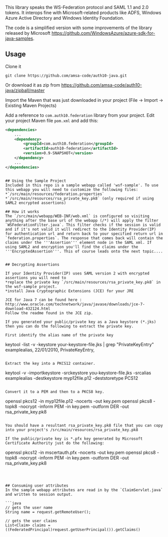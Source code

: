 This library speaks the WS-Federation protocol and SAML 1.1 and 2.0 tokens. It interops fine with Microsoft-related products like ADFS, Windows Azure Active Directory and Windows Identity Foundation.

The code is a simplified version with some improvements of the library released by Microsoft <https://github.com/WindowsAzure/azure-sdk-for-java-samples>. 

## Usage

Clone it

	git clone https://github.com/amsa-code/auth10-java.git

Or download it as zip from <https://github.com/amsa-code/auth10-java/zipball/master>

Import the Maven that was just downloaded in your project (File -> Import -> Existing Maven Projects)

Add a reference to `com.auth10.federation` library from your project. Edit your project Maven file `pom.xml` and add this:

```xml
<dependencies>
	...
	<dependency>
		<groupId>com.auth10.federation</groupId>
		<artifactId>auth10-federation</artifactId>
		<version>0.9-SNAPSHOT</version>
	</dependency>
	...
</dependencies>
```


```

## Using the Sample Project
Included in this repo is a sample webapp called 'wsf-sample'. To use this webapp you will need to customize the following files:
*`/src/main/resources/federation.properties`
*`/src/main/resources/rsa_private_key.pk8` (only required if using SAML2 encrypted assertions)

## How it works
The `/src/main/webapp/WEB-INF/web.xml` is configured so visiting anything after the base url of the webapp (/*) will apply the filter `WSFederationFilter.java`. This filter checks if the session is valid and if it's not valid it will redirect to the Identity Provider(IP) for authentication url and return back to your specified return url in `federation.properties`. The response that comes back will contain the claims under the '''Assertion''' element node in the SAML xml. If using SAML2 and encryption you'll find the claims under the '''EncryptedAssertion'''. This of course leads onto the next topic....


## Decrypting Assertions

If your Identity Provider(IP) uses SAML version 2 with encrypted assertions you will need to 
*replace the private key `/src/main/resources/rsa_private_key.pk8` in the wsf-sample project.
*install Java Cryptographic Extensions (JCE) for your JRE

JCE for Java 7 can be found here : http://www.oracle.com/technetwork/java/javase/downloads/jce-7-download-432124.html
Follow the readme found in the JCE zip.

If you generated your public/private key as a Java keystore (*.jks) then you can do the following to extract the private key.

First identify the alias name of the private key
```
keytool -list -v -keystore your-keystore-file.jks | grep "PrivateKeyEntry"
examplealias, 22/01/2010, PrivateKeyEntry, 
```

Extract the key into a PKCS12 container.
```
keytool -v -importkeystore -srckeystore you-keystore-file.jks -srcalias examplealias -destkeystore myp12file.p12 -deststoretype PCS12
```

Convert it to a PEM and then to a PKCS8 key.
```
openssl pkcs12 -in myp12file.p12 -nocerts -out key.pem
openssl pkcs8 -topk8 -nocrypt -inform PEM -in key.pem -outform DER -out rsa_private_key.pk8
```

You should have a resultant rsa_private_key.pk8 file that you can copy into your project's /src/main/resources/rsa_private_key.pk8

If the public/private key is *.pfx key generated by Microsoft Certificate Authority just do the following:
```
openssl pkcs12 -in mscertauth.pfx -nocerts -out key.pem
openssl pkcs8 -topk8 -nocrypt -inform PEM -in key.pem -outform DER -out rsa_private_key.pk8
```



## Consuming user attributes
In the sample webapp attributes are read in by the `ClaimServlet.java` and written to session output.

```java
// gets the user name
String name = request.getRemoteUser();

// gets the user claims
List<Claim> claims = ((FederatedPrincipal)request.getUserPrincipal()).getClaims()
```

